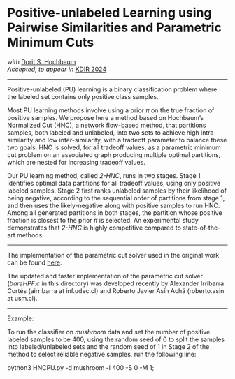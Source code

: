 # Positive-unlabeled Learning using Pairwise Similarities and Parametric Minimum Cuts

*with* [Dorit S. Hochbaum](https://hochbaum.ieor.berkeley.edu/)</br>
*Accepted, to appear in* [KDIR 2024](https://kdir.scitevents.org/)
***

Positive-unlabeled (PU) learning is a binary classification problem where the labeled set contains only positive class samples. 

Most PU learning methods involve using a prior $\pi$ on the true fraction of positive samples. We propose here a method based on Hochbaum’s Normalized Cut (HNC), a network flow-based method, that partitions samples, both labeled and unlabeled, into two sets to achieve high intra-similarity and low inter-similarity, with a tradeoff parameter to balance these two goals. HNC is solved, for all tradeoff values, as a parametric minimum cut problem on an associated graph producing multiple optimal partitions, which are nested for increasing tradeoff values.

Our PU learning method, called *2-HNC*, runs in two stages.
Stage 1 identifies optimal data partitions for all tradeoff values, using only positive labeled samples.
Stage 2 first ranks unlabeled samples by their likelihood of being negative, according to the sequential order of partitions from stage 1, and then uses the likely-negative along with positive samples to run HNC.
Among all generated partitions in both stages, the partition whose positive fraction is closest to the prior $\pi$ is selected. An experimental study demonstrates that *2-HNC* is highly competitive compared to state-of-the-art methods.

***
The implementation of the parametric cut solver used in the original work can be found [here](https://riot.ieor.berkeley.edu/Applications/Pseudoflow/parametric.html).

The updated and faster implementation of the parametric cut solver (*bareHPF.c* in this directory) was developed recently by Alexander Irribarra Cortés (airribarra at inf.udec.cl) and Roberto Javier Asín Achá (roberto.asin at usm.cl).
***

Example:

To run the classifier on *mushroom* data and set the number of positive labeled samples to be 400, using the random seed of 0 to split the samples into labeled/unlabeled sets and the random seed of 1 in Stage 2 of the method to select reliable negative samples, run the following line:

python3 HNCPU.py -d mushroom -l 400 -S 0 -M 1;
